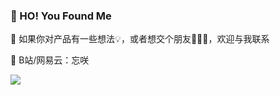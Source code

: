 ### 👻 HO! You Found Me

💬  如果你对产品有一些想法💡，或者想交个朋友🙋🏻‍♀️，欢迎与我联系

📮  B站/网易云：忘咲

![](https://github-readme-stats.vercel.app/api?username=wannaxiao&show_icons=true&icon_color=0366d6&text_color=24292e&bg_color=ffffff&hide_title=true&hide=issues)
